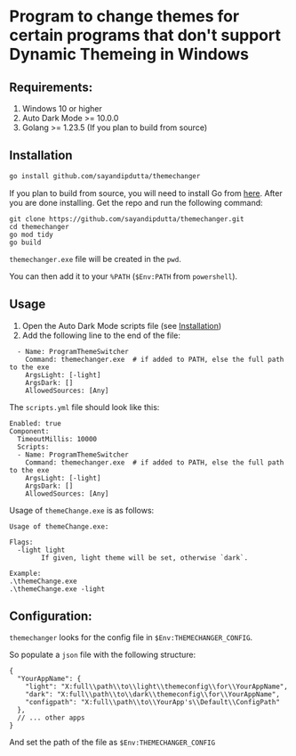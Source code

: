 # Program to change themes for certain programs that don't support Dynamic Themeing in Windows

## Requirements:
1. Windows 10 or higher
2. Auto Dark Mode >= 10.0.0
3. Golang >= 1.23.5 (If you plan to build from source)

## Installation
```sh
go install github.com/sayandipdutta/themechanger
```

If you plan to build from source, you will need to install Go from [here](https://golang.org/doc/install).
After you are done installing. Get the repo and run the following command:
```
git clone https://github.com/sayandipdutta/themechanger.git
cd themechanger
go mod tidy
go build
```
`themechanger.exe` file will be created in the `pwd`.

You can then add it to your `%PATH` (`$Env:PATH` from `powershell`).

## Usage
1. Open the Auto Dark Mode scripts file (see [Installation](#installation))
2. Add the following line to the end of the file:

```
  - Name: ProgramThemeSwitcher
    Command: themechanger.exe  # if added to PATH, else the full path to the exe
    ArgsLight: [-light]
    ArgsDark: []
    AllowedSources: [Any]
```
The `scripts.yml` file should look like this:
```
Enabled: true
Component:
  TimeoutMillis: 10000
  Scripts:
  - Name: ProgramThemeSwitcher
    Command: themechanger.exe  # if added to PATH, else the full path to the exe
    ArgsLight: [-light]
    ArgsDark: []
    AllowedSources: [Any]
```
Usage of `themeChange.exe` is as follows:
```
Usage of themeChange.exe:

Flags:
  -light light
        If given, light theme will be set, otherwise `dark`.

Example:
.\themeChange.exe
.\themeChange.exe -light
```

## Configuration:
`themechanger` looks for the config file in `$Env:THEMECHANGER_CONFIG`.

So populate a `json` file with the following structure:
```json5
{
  "YourAppName": {
    "light": "X:full\\path\\to\\light\\themeconfig\\for\\YourAppName",
    "dark": "X:full\\path\\to\\dark\\themeconfig\\for\\YourAppName",
    "configpath": "X:full\\path\\to\\YourApp's\\Default\\ConfigPath"
  },
  // ... other apps
}
```

And set the path of the file as `$Env:THEMECHANGER_CONFIG`
